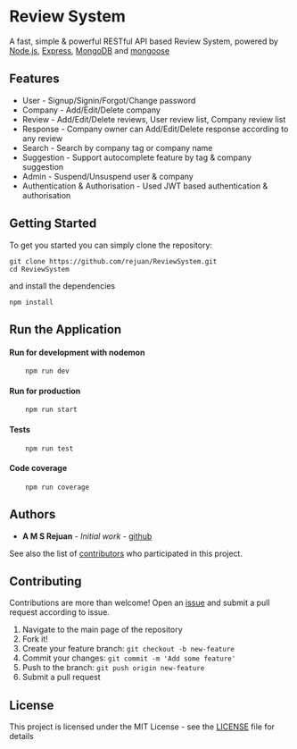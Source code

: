Review System
============
A fast, simple & powerful RESTful API based Review System, powered by [Node.js](https://nodejs.org/), [Express](https://expressjs.com/), [MongoDB](https://www.mongodb.com/) and [mongoose](https://mongoosejs.com/)

Features
----------
- User - Signup/Signin/Forgot/Change password
- Company - Add/Edit/Delete company
- Review - Add/Edit/Delete reviews, User review list, Company review list
- Response - Company owner can Add/Edit/Delete response according to any review
- Search - Search by company tag or company name
- Suggestion - Support autocomplete feature by tag & company suggestion
- Admin - Suspend/Unsuspend user & company
- Authentication & Authorisation - Used JWT based authentication & authorisation

Getting Started
------------------
To get you started you can simply clone the repository:

```
git clone https://github.com/rejuan/ReviewSystem.git
cd ReviewSystem
```
and install the dependencies
```
npm install
```

Run the Application
------------------------
#### Run for development with nodemon
```
    npm run dev
```
#### Run for production
```
    npm run start
```
#### Tests
```
    npm run test
```
#### Code coverage
```
    npm run coverage
```

Authors
----------

* **A M S Rejuan** - *Initial work* - [github](https://github.com/rejuan)

See also the list of [contributors](https://github.com/rejuan/ReviewSystem/contributors) who participated in this project.

Contributing
----------------
Contributions are more than welcome! Open an [issue](https://github.com/rejuan/ReviewSystem/issues/new) and submit a pull request according to issue.

1. Navigate to the main page of the repository
1. Fork it!
1. Create your feature branch: `git checkout -b new-feature`
1. Commit your changes: `git commit -m 'Add some feature'`
1. Push to the branch: `git push origin new-feature`
1. Submit a pull request

## License

This project is licensed under the MIT License - see the [LICENSE](LICENSE) file for details
